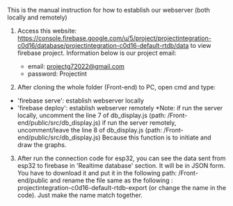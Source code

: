 This is the manual instruction for how to establish our webserver (both locally and remotely)

1. Access this website: https://console.firebase.google.com/u/5/project/projectintegration-c0d16/database/projectintegration-c0d16-default-rtdb/data 
   to view firebase project.
   Information below is our project email:
   - email: projectg72022@gmail.com
   - password: Projectint

2. After cloning the whole folder (Front-end) to PC, open cmd and type:
  - 'firebase serve': establish webserver locally
  - 'firebase deploy': establish webserver remotely
*Note: if run the server locally, uncomment the line 7 of db_display.js (path: /Front-end/public/src/db_display.js)
       if run the server remotely, uncomment/leave the line 8 of db_display.js (path: /Front-end/public/src/db_display.js)
       Because this function is to initiate and draw the graphs.
       
3. After run the connection code for esp32, you can see the data sent from esp32 to firebase in 'Realtime database' section. 
   It will be in JSON form. You have to download it and put it in the following path: /Front-end/public and 
   rename the file same as the following : projectintegration-c0d16-default-rtdb-export (or change the name in the code).
   Just make the name match together.
   
